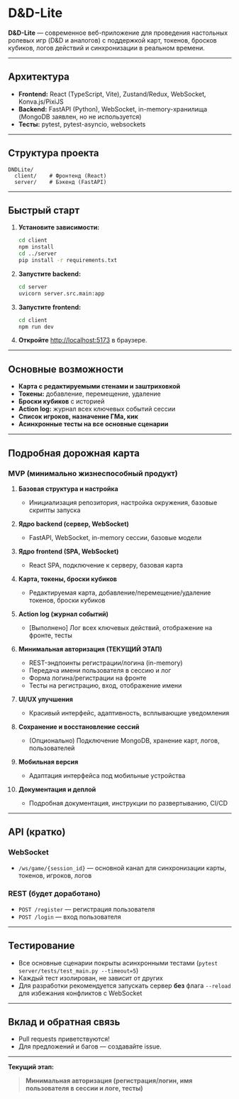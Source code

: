 # D&D-Lite

**D&D-Lite** — современное веб-приложение для проведения настольных ролевых игр (D&D и аналогов) с поддержкой карт, токенов, бросков кубиков, логов действий и синхронизации в реальном времени.

---

## Архитектура

- **Frontend:** React (TypeScript, Vite), Zustand/Redux, WebSocket, Konva.js/PixiJS
- **Backend:** FastAPI (Python), WebSocket, in-memory-хранилища (MongoDB заявлен, но не используется)
- **Тесты:** pytest, pytest-asyncio, websockets

---

## Структура проекта

```
DNDLite/
  client/    # Фронтенд (React)
  server/    # Бэкенд (FastAPI)
```

---

## Быстрый старт

1. **Установите зависимости:**

   ```sh
   cd client
   npm install
   cd ../server
   pip install -r requirements.txt
   ```

2. **Запустите backend:**

   ```sh
   cd server
   uvicorn server.src.main:app
   ```

3. **Запустите frontend:**

   ```sh
   cd client
   npm run dev
   ```

4. **Откройте** [http://localhost:5173](http://localhost:5173) в браузере.

---

## Основные возможности

- **Карта с редактируемыми стенами и заштриховкой**
- **Токены:** добавление, перемещение, удаление
- **Броски кубиков** с историей
- **Action log:** журнал всех ключевых событий сессии
- **Список игроков, назначение ГМа, кик**
- **Асинхронные тесты на все основные сценарии**

---

## Подробная дорожная карта

### MVP (минимально жизнеспособный продукт)

1. **Базовая структура и настройка**

   - Инициализация репозитория, настройка окружения, базовые скрипты запуска

2. **Ядро backend (сервер, WebSocket)**

   - FastAPI, WebSocket, in-memory сессии, базовые модели

3. **Ядро frontend (SPA, WebSocket)**

   - React SPA, подключение к серверу, базовая карта

4. **Карта, токены, броски кубиков**

   - Редактируемая карта, добавление/перемещение/удаление токенов, броски кубиков

5. **Action log (журнал событий)**

   - [Выполнено] Лог всех ключевых действий, отображение на фронте, тесты

6. **Минимальная авторизация (ТЕКУЩИЙ ЭТАП)**

   - REST-эндпоинты регистрации/логина (in-memory)
   - Передача имени пользователя в сессию и лог
   - Форма логина/регистрации на фронте
   - Тесты на регистрацию, вход, отображение имени

7. **UI/UX улучшения**

   - Красивый интерфейс, адаптивность, всплывающие уведомления

8. **Сохранение и восстановление сессий**

   - (Опционально) Подключение MongoDB, хранение карт, логов, пользователей

9. **Мобильная версия**

   - Адаптация интерфейса под мобильные устройства

10. **Документация и деплой**
    - Подробная документация, инструкции по развертыванию, CI/CD

---

## API (кратко)

### WebSocket

- `/ws/game/{session_id}` — основной канал для синхронизации карты, токенов, игроков, логов

### REST (будет доработано)

- `POST /register` — регистрация пользователя
- `POST /login` — вход пользователя

---

## Тестирование

- Все основные сценарии покрыты асинхронными тестами (`pytest server/tests/test_main.py --timeout=5`)
- Каждый тест изолирован, не зависит от других
- Для разработки рекомендуется запускать сервер **без** флага `--reload` для избежания конфликтов с WebSocket

---

## Вклад и обратная связь

- Pull requests приветствуются!
- Для предложений и багов — создавайте issue.

---

**Текущий этап:**

> **Минимальная авторизация (регистрация/логин, имя пользователя в сессии и логе, тесты)**
